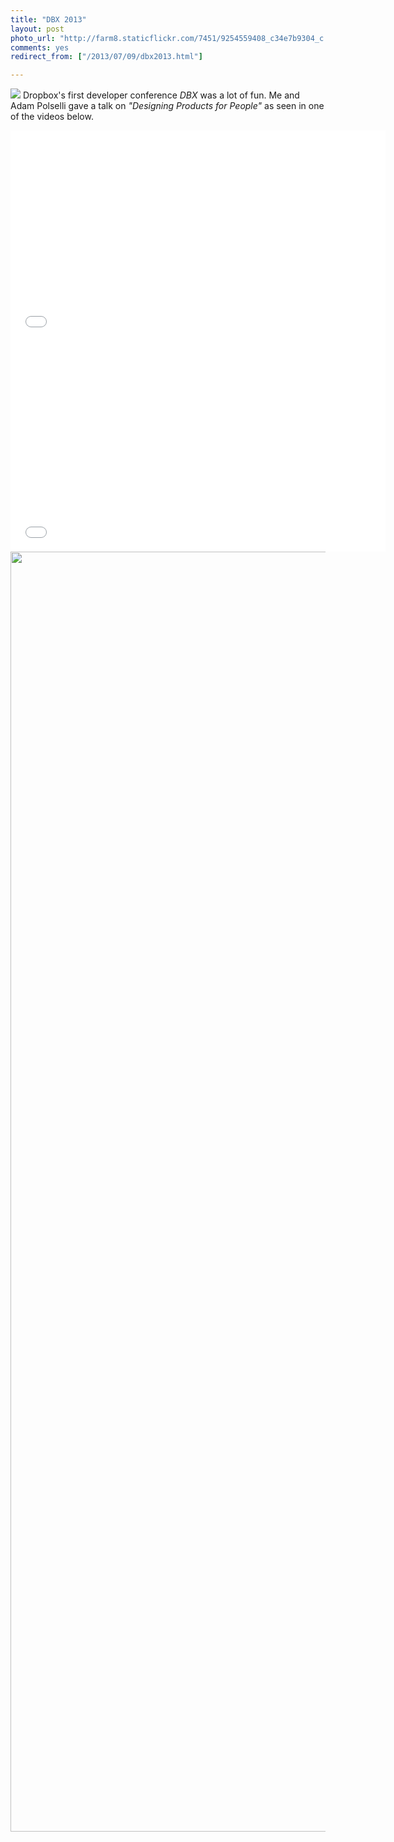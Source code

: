 ```yaml
---
title: "DBX 2013"
layout: post
photo_url: "http://farm8.staticflickr.com/7451/9254559408_c34e7b9304_c.jpg"
comments: yes
redirect_from: ["/2013/07/09/dbx2013.html"]

---
```


![](//farm8.staticflickr.com/7451/9254559408_e1026556da_k.jpg)
Dropbox's first developer conference *DBX* was a lot of fun. Me and Adam Polselli gave a talk on *"Designing Products for People"* as seen in one of the videos below.

<iframe src="//player.vimeo.com/video/70089044" width="600" height="337" frameborder="0" webkitallowfullscreen mozallowfullscreen allowfullscreen></iframe>

<iframe src="//player.vimeo.com/video/70663871" width="600" height="337" frameborder="0" webkitallowfullscreen mozallowfullscreen allowfullscreen></iframe>

<img src="//farm4.staticflickr.com/3745/9254556280_10cbcba539_k.jpg" width="2048">
